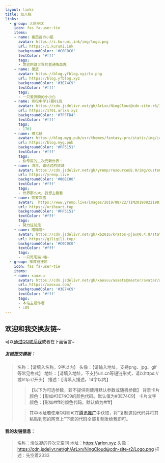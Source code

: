 ```yaml
---
layout: links     
title: 友人帐   
links:
  - group: 大佬专区
    icon: fas fa-user-tie
    items:
    - name: 番茄酱の小屋
      avatar: https://i.kurumi.ink/img/logo.png
      url: https://i.kurumi.ink
      backgroundColor: '#C0C0C0'
      textColor: '#fff'
      tags: 
      - 常驻网路世界的普通吸血鬼
    - name: 墨蓝
      avatar: https://blog.yfblog.xyz/tx.png
      url: https://blog.yfblog.xyz
      backgroundColor: '#3E74C9'
      textColor: '#fff'
      tags: 
      - 一只爱折腾的小小白
    - name: 青松中学17届01班
      avatar: https://cdn.jsdelivr.net/gh/ArLxn/NingCloud@cdn-site-r6/1701.png
      url: https://1701.arlxn.xyz
      backgroundColor: '#7FFFD4'
      textColor: '#fff'
      tags: 
      - 1701
    - name: 穆尤格
      avatar: https://blog.myg.pub/usr/themes/fantasy-pro/static/img/icon.png
      url: https://blog.myg.pub
      backgroundColor: '#FF5151'
      textColor: '#fff'
      tags: 
      - 你专属的二次元新世界！
    - name: 流年，谁给过的倾城
      avatar: https://cdn.jsdelivr.net/gh/yremp/resource@2.0/img/custom/head.jpg
      url: https://yremp.live
      backgroundColor: '#00EC00'
      textColor: '#fff'
      tags: 
      - 世界那么大，我想去看看
    - name: 菠萝吹雪
      avatar:  https://www.yremp.live/images/2019/08/22/TIM201908221901426d72a.jpg
      url: https://oriheart.top
      backgroundColor: '#FF5151'
      textColor: '#fff'
      tags: 
      - 努力往前走
    - name: 喵喵喵~
      avatar: https://cdn.jsdelivr.net/gh/xb2016/kratos-pjax@0.4.0/static/images/favicon.ico
      url: https://giligili.top/
      backgroundColor: '#C0C0C0'
      textColor: '#fff'
      tags: 
      - 一只死宅猫-喵~
  - group: 推荐链接区
    icon: fas fa-user-tie
    items:
    - name: xaoxuu
      avatar: https://cdn.jsdelivr.net/gh/xaoxuu/assets@master/avatar/avatar.png
      url: https://xaoxuu.com/
      backgroundColor: '#3E74C9'
      textColor: '#fff'
      tags: 
      - 本站主题作者
      - iOS
---
```


## 欢迎和我交换友链~
可以[通过QQ联系我](http://wpa.qq.com/msgrd?v=3&uin=1762165046&site=qq&menu=yes)或者在下面留言~
##### 友链提交模板：
> 名称：【请填入名称，9字以内】
头像：【请输入地址，支持png、jpg、gif等常见格式】
地址：【请填入地址，不支持url.cn等短链形式，请以https://或http://开头】
描述：【请填入描述，14字以内】
>>【以下为可选参数，若不提供则使用默认参数或随机参数】
背景卡片颜色：【形如#3E74C9的颜色代码。默认值为#3E74C9】
卡片文字颜色：【形如#fff的颜色代码。默认值为#fff】
>
>> 其中地址若使用QQ则可在[腾讯推广](https://shang.qq.com/v3/widget.html)中获取，将“复制这段代码并将其粘贴到您的网页上”下面的代码全部复制发给我即可。

#### 我的友链信息：
> 名称：泠泫凝的异次元空间
地址：https://arlxn.xyz
头像：https://cdn.jsdelivr.net/gh/ArLxn/NingCloud@cdn-site-r2/Logo.png
描述：先空着2333
